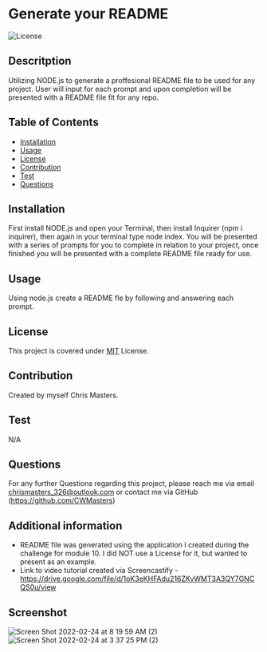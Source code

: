 # Generate your README
  ![License](https://img.shields.io/badge/License-MIT-brightgreen)

  ## Descritption
  Utilizing NODE.js to generate a proffesional README file to be used for any project. User will input for each prompt and upon completion will be presented with a README file fit for any repo.
    
  ## Table of Contents
  - [Installation](#installation) 
  - [Usage](#usage)
  - [License](#license)
  - [Contribution](#contribution)
  - [Test](#test)
  - [Questions](#questions)
  
  ## Installation
  First install NODE.js and open your Terminal, then install Inquirer (npm i inquirer), then again in your terminal type node index. You will be presented with a series of prompts for you to complete in relation to your project, once finished you will be presented with a complete README file ready for use.
    
  ## Usage
  Using node.js create a README fle by following and answering each prompt.
    
  ## License
  This project is covered under [MIT](https://opensource.org/licenses/MIT) License.
  
    
  ## Contribution
  Created by myself Chris Masters. 
    
  ## Test
  N/A
    
  ## Questions
  For any further Questions regarding this project, please reach me via email chrismasters_326@outlook.com or contact me via GitHub (https://github.com/CWMasters)
  
  ## Additional information
  * README file was generated using the application I created during the challenge for module 10. I did NOT use a License for it, but wanted to present as an example.
  * Link to video tutorial created via Screencastify - https://drive.google.com/file/d/1oK3eKHFAdu216ZKvWMT3A3QY7GNCQS0u/view

  ## Screenshot
  ![Screen Shot 2022-02-24 at 8 19 59 AM (2)](https://user-images.githubusercontent.com/95546410/155618992-a3eabe50-dabe-4a66-a1b2-a2bd90c06ef0.png)
  ![Screen Shot 2022-02-24 at 3 37 25 PM (2)](https://user-images.githubusercontent.com/95546410/155619247-664d2b7d-406b-482b-be7e-52af6b44e888.png)


  
  
    
